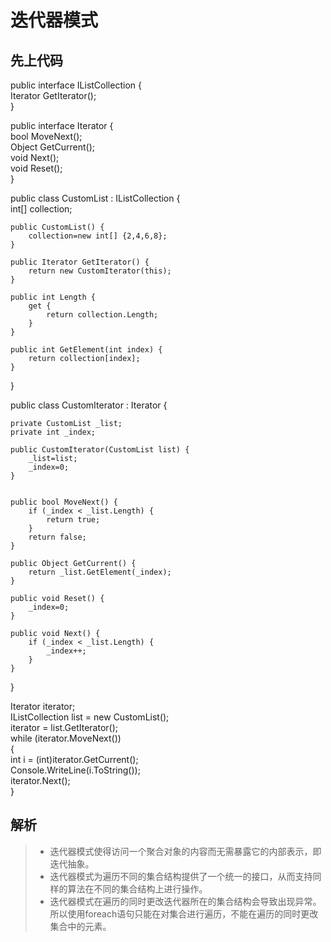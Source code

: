 # 迭代器模式 

## 先上代码 
public interface IListCollection {  
    Iterator GetIterator();  
}  

public interface Iterator {  
    bool MoveNext();  
    Object GetCurrent();  
    void Next();  
    void Reset();  
}  

public class CustomList : IListCollection {  
    int[] collection;  

    public CustomList() {  
        collection=new int[] {2,4,6,8};  
    }  

    public Iterator GetIterator() {  
        return new CustomIterator(this);  
    }  

    public int Length {  
        get {  
            return collection.Length;  
        }  
    }  

    public int GetElement(int index) {  
        return collection[index];  
    }  
}  

public class CustomIterator : Iterator {  

    private CustomList _list;  
    private int _index;  

    public CustomIterator(CustomList list) {  
        _list=list;  
        _index=0;  
    }  


    public bool MoveNext() {  
        if (_index < _list.Length) {  
            return true;  
        }  
        return false;  
    }  

    public Object GetCurrent() {  
        return _list.GetElement(_index);  
    }  

    public void Reset() {  
        _index=0;  
    }  

    public void Next() {  
        if (_index < _list.Length) {  
            _index++;  
        }  
    }  
}  

Iterator iterator;  
IListCollection list = new CustomList();  
iterator = list.GetIterator();  
while (iterator.MoveNext())  
{  
	int i = (int)iterator.GetCurrent();  
	Console.WriteLine(i.ToString());  
	iterator.Next();  
}  

## 解析
> * 迭代器模式使得访问一个聚合对象的内容而无需暴露它的内部表示，即迭代抽象。
> * 迭代器模式为遍历不同的集合结构提供了一个统一的接口，从而支持同样的算法在不同的集合结构上进行操作。
> * 迭代器模式在遍历的同时更改迭代器所在的集合结构会导致出现异常。所以使用foreach语句只能在对集合进行遍历，不能在遍历的同时更改集合中的元素。